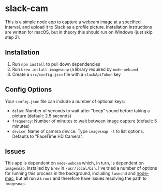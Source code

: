 # slack-cam

This is a simple node app to capture a webcam image at a specified interval,
and upload it to Slack as a profile picture. Installation instructions are
written for macOS, but in theory this should run on Windows (just skip step 2).

## Installation

1. Run `npm install` to pull down dependencies
2. Run `brew install imagesnap` (a library required by `node-webcam`)
3. Create a `src/config.json` file with a `slackApiToken` key

## Config Options

Your `config.json` file can include a number of optional keys:

- `delay`: Number of seconds to wait after "beep" sound before taking a picture (default: 2.5 seconds)
- `frequency`: Number of minutes to wait between image capture (default: 5 minutes)
- `device`: Name of camera device. Type `imagesnap -l` to list options. Defaults to "FaceTime HD Camera".

## Issues

This app is dependent on `node-webcam` which, in turn, is dependent on
`imagesnap`, installed by `brew` in `/usr/local/bin`. I've tried a number of
options for running this process in the background, including `launchd` and
[node-mac](https://github.com/coreybutler/node-mac), but all run as
`root` and therefore have issues resolving the path to `imagesnap`.